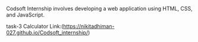 Codsoft Internship involves developing a web application using HTML, CSS, and JavaScript.

task-3 Calculator 
Link:(https://nikitadhiman-027.github.io/Codsoft_internship/)
